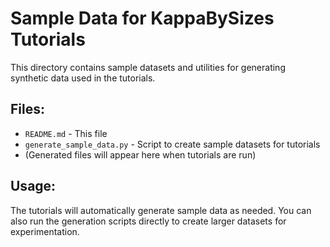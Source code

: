 # Sample Data for KappaBySizes Tutorials

This directory contains sample datasets and utilities for generating synthetic data used in the tutorials.

## Files:

- `README.md` - This file
- `generate_sample_data.py` - Script to create sample datasets for tutorials
- (Generated files will appear here when tutorials are run)

## Usage:

The tutorials will automatically generate sample data as needed. You can also run the generation scripts directly to create larger datasets for experimentation.